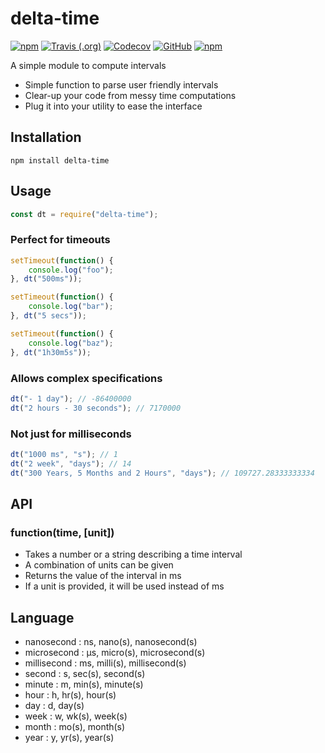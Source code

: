 # delta-time

[![npm](https://img.shields.io/npm/v/delta-time.svg?logo=npm&style=flat-square)](https://www.npmjs.com/package/delta-time) [![Travis (.org)](https://img.shields.io/travis/repraze-org/delta-time.svg?logo=travis&style=flat-square)](https://travis-ci.org/repraze-org/delta-time) [![Codecov](https://img.shields.io/codecov/c/github/repraze-org/delta-time.svg?logo=codecov&style=flat-square)](https://codecov.io/gh/repraze-org/delta-time) [![GitHub](https://img.shields.io/github/license/repraze-org/delta-time.svg?logo=github&style=flat-square)](https://github.com/repraze-org/delta-time) [![npm](https://img.shields.io/npm/dm/delta-time.svg?logo=npm&style=flat-square)](https://www.npmjs.com/package/delta-time)

A simple module to compute intervals

-   Simple function to parse user friendly intervals
-   Clear-up your code from messy time computations
-   Plug it into your utility to ease the interface

## Installation

    npm install delta-time

## Usage

```javascript
const dt = require("delta-time");
```

### Perfect for timeouts

```javascript
setTimeout(function() {
    console.log("foo");
}, dt("500ms"));

setTimeout(function() {
    console.log("bar");
}, dt("5 secs"));

setTimeout(function() {
    console.log("baz");
}, dt("1h30m5s"));
```

### Allows complex specifications

```javascript
dt("- 1 day"); // -86400000
dt("2 hours - 30 seconds"); // 7170000
```

### Not just for milliseconds

```javascript
dt("1000 ms", "s"); // 1
dt("2 week", "days"); // 14
dt("300 Years, 5 Months and 2 Hours", "days"); // 109727.28333333334
```

## API

### function(time, [unit])

-   Takes a number or a string describing a time interval
-   A combination of units can be given
-   Returns the value of the interval in ms
-   If a unit is provided, it will be used instead of ms

## Language

-   nanosecond : ns, nano(s), nanosecond(s)
-   microsecond : μs, micro(s), microsecond(s)
-   millisecond : ms, milli(s), millisecond(s)
-   second : s, sec(s), second(s)
-   minute : m, min(s), minute(s)
-   hour : h, hr(s), hour(s)
-   day : d, day(s)
-   week : w, wk(s), week(s)
-   month : mo(s), month(s)
-   year : y, yr(s), year(s)
